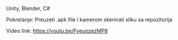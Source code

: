 Unity, Blender, C#


Pokretanje:
Preuzeti .apk file i kamerom skenirati sliku sa repozitorija

Video link: https://youtu.be/FyeuozezMP8
